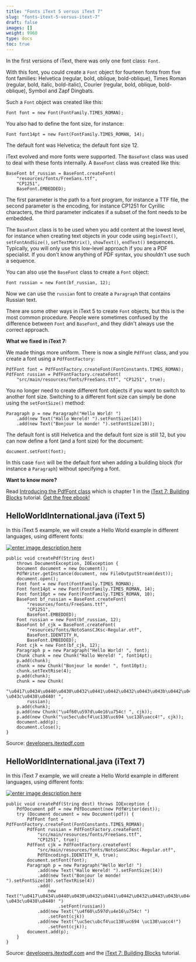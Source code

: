 ```yaml
---
title: "Fonts iText 5 versus iText 7"
slug: "fonts-itext-5-versus-itext-7"
draft: false
images: []
weight: 9960
type: docs
toc: true
---
```


In the first versions of iText, there was only one font class: `Font`.

With this font, you could create a `Font` object for fourteen fonts from five font families: Helvetica (regular, bold, oblique, bold-oblique), Times Roman (regular, bold, italic, bold-italic), Courier (regular, bold, oblique, bold-oblique), Symbol and Zapf Dingbats.

Such a `Font` object was created like this:

    Font font = new Font(FontFamily.TIMES_ROMAN);

You also had to define the font size, for instance:

    Font font14pt = new Font(FontFamily.TIMES_ROMAN, 14);

The default font was Helvetica; the default font size 12.

iText evolved and more fonts were supported. The `BaseFont` class was used to deal with these fonts internally. A `BaseFont` class was created like this:

    BaseFont bf_russian = BaseFont.createFont(
        "resources/fonts/FreeSans.ttf",
        "CP1251",
        BaseFont.EMBEDDED);

The first parameter is the path to a font program, for instance a TTF file, the second parameter is the encoding, for instance CP1251 for Cyrillic characters, the third parameter indicates if a subset of the font needs to be embedded.

The `BaseFont` class is to be used when you add content at the lowest level, for instance when creating text objects in your code using `beginText()`, `setFontAndSize()`, `setTextMatrix()`, `showText()`, `endText()` sequences. Typically, you will only use this low-level approach if you are a PDF specialist. If you don't know anything of PDF syntax, you shouldn't use such a sequence.

You can also use the `BaseFont` class to create a `Font` object:

    Font russian = new Font(bf_russian, 12);

Now we can use the `russian` font to create a `Paragraph` that contains Russian text.

There are some other ways in iText 5 to create `Font` objects, but this is the most common procedure. People were sometimes confused by the difference between `Font` and `BaseFont`, and they didn't always use the correct approach.

**What we fixed in iText 7:**

We made things more uniform. There is now a single `PdfFont` class, and you create a font using a `PdfFontFactory`:

    PdfFont font = PdfFontFactory.createFont(FontConstants.TIMES_ROMAN);
    PdfFont russian = PdfFontFactory.createFont(
        "src/main/resources/fonts/FreeSans.ttf", "CP1251", true);

You no longer need to create different font objects if you want to switch to another font size. Switching to a different font size can simply be done using the `setFontSize()` method:

    Paragraph p = new Paragraph("Hello World! ")
        .add(new Text("Hallo Wereld! ").setFontSize(14))
        .add(new Text("Bonjour le monde! ").setFontSize(10));

The default font is still Helvetica and the default font size is still 12, but you can now define a font (and a font size) for the document:

    document.setFont(font);

In this case `font` will be the default font when adding a building block (for instance a `Paragraph`) without specifying a font.

**Want to know more?**

Read [Introducing the PdfFont class](http://developers.itextpdf.com/content/itext-7-building-blocks/chapter-1-introducing-pdffont-class) which is chapter 1 in the [iText 7: Building Blocks](http://developers.itextpdf.com/content/itext-7-building-blocks/) tutorial. [Get the free ebook!](http://pages.itextpdf.com/iText-7-abc.html)

## HelloWorldInternational.java (iText 5)
In this iText 5 example, we will create a Hello World example in different languages, using different fonts:

[![enter image description here][1]][1]

    public void createPdf(String dest)
        throws DocumentException, IOException {
        Document document = new Document();
        PdfWriter.getInstance(document, new FileOutputStream(dest));
        document.open();
        Font font = new Font(FontFamily.TIMES_ROMAN);
        Font font14pt = new Font(FontFamily.TIMES_ROMAN, 14);
        Font font10pt = new Font(FontFamily.TIMES_ROMAN, 10);
        BaseFont bf_russian = BaseFont.createFont(
            "resources/fonts/FreeSans.ttf",
            "CP1251",
            BaseFont.EMBEDDED);
        Font russian = new Font(bf_russian, 12);
        BaseFont bf_cjk = BaseFont.createFont(
            "resources/fonts/NotoSansCJKsc-Regular.otf",
            BaseFont.IDENTITY_H,
            BaseFont.EMBEDDED);
        Font cjk = new Font(bf_cjk, 12);
        Paragraph p = new Paragraph("Hello World! ", font);
        Chunk chunk = new Chunk("Hallo Wereld! ", font14pt);
        p.add(chunk);
        chunk = new Chunk("Bonjour le monde! ", font10pt);
        chunk.setTextRise(4);
        p.add(chunk);
        chunk = new Chunk(
            "\u0417\u0434\u0440\u0430\u0432\u0441\u0442\u0432\u0443\u043b\u0442\u0435 \u043c\u0438\u0440! ",
            russian);
        p.add(chunk);
        p.add(new Chunk("\u4f60\u597d\u4e16\u754c! ", cjk));
        p.add(new Chunk("\uc5ec\ubcf4\uc138\uc694 \uc138\uacc4!", cjk));
        document.add(p);
        document.close();
    }

Source: [developers.itextpdf.com](http://developers.itextpdf.com/content/itext-7-examples/itext-7-differences-itext-5/fonts#2842-helloworldinternational.java)

  [1]: http://i.stack.imgur.com/2cvy0.png

## HelloWorldInternational.java (iText 7)
In this iText 7 example, we will create a Hello World example in different languages, using different fonts:

[![enter image description here][1]][1]

    public void createPdf(String dest) throws IOException {
        PdfDocument pdf = new PdfDocument(new PdfWriter(dest));
        try (Document document = new Document(pdf)) {
            PdfFont font = PdfFontFactory.createFont(FontConstants.TIMES_ROMAN);
            PdfFont russian = PdfFontFactory.createFont(
                "src/main/resources/fonts/FreeSans.ttf",
                "CP1251", true);
            PdfFont cjk = PdfFontFactory.createFont(
                "src/main/resources/fonts/NotoSansCJKsc-Regular.otf",
                PdfEncodings.IDENTITY_H, true);
            document.setFont(font);
            Paragraph p = new Paragraph("Hello World! ")
                .add(new Text("Hallo Wereld! ").setFontSize(14))
                .add(new Text("Bonjour le monde! ").setFontSize(10).setTextRise(4))
                .add(
                    new Text("\u0417\u0434\u0440\u0430\u0432\u0441\u0442\u0432\u0443\u043b\u0442\u0435 \u043c\u0438\u0440! ")
                        .setFont(russian))
                .add(new Text("\u4f60\u597d\u4e16\u754c! ")
                    .setFont(cjk))
                .add(new Text("\uc5ec\ubcf4\uc138\uc694 \uc138\uacc4!")
                    .setFont(cjk));
            document.add(p);
        }
    }

Source: [developers.itextpdf.com](http://developers.itextpdf.com/content/itext-7-examples/itext-7-differences-itext-5/fonts#2843-helloworldinternational.java) and the [iText 7: Building Blocks](http://pages.itextpdf.com/iText-7-abc.html) tutorial.

  [1]: http://i.stack.imgur.com/NhQ9V.png

